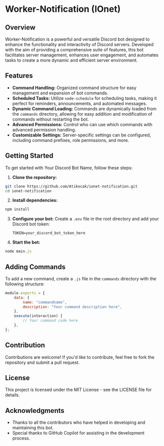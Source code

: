 # Worker-Notification (IOnet)

## Overview

Worker-Notification is a powerful and versatile Discord bot designed to enhance the functionality and interactivity of Discord servers. Developed with the aim of providing a comprehensive suite of features, this bot facilitates server management, enhances user engagement, and automates tasks to create a more dynamic and efficient server environment.

## Features

-   **Command Handling:** Organized command structure for easy management and expansion of bot commands.
-   **Scheduled Tasks:** Utilize `node-schedule` for scheduling tasks, making it perfect for reminders, announcements, and automated messages.
-   **Dynamic Command Loading:** Commands are dynamically loaded from the `commands` directory, allowing for easy addition and modification of commands without restarting the bot.
-   **Advanced Permissions:** Control who can use which commands with advanced permission handling.
-   **Customizable Settings:** Server-specific settings can be configured, including command prefixes, role permissions, and more.

## Getting Started

To get started with Your Discord Bot Name, follow these steps:

1. **Clone the repository:**

```bash
git clone https://github.com/Atikocak/ionet-notification.git
cd ionet-notification
```

2. **Install dependencies:**

```javascript
npm install
```

3. **Configure your bot:**
   Create a `.env` file in the root directory and add your Discord bot token:

    ```env
    TOKEN=your_discord_bot_token_here
    ```

4. **Start the bot:**

```javascript
node main.js
```

## Adding Commands

To add a new command, create a `.js` file in the `commands` directory with the following structure:

```javascript
module.exports = {
    data: {
        name: "commandname",
        description: "Your command description here",
    },
    execute(interaction) {
        // Your command code here
    },
};
```

## Contribution

Contributions are welcome! If you'd like to contribute, feel free to fork the repository and submit a pull request.

## License

This project is licensed under the MIT License - see the LICENSE file for details.

## Acknowledgments

-   Thanks to all the contributors who have helped in developing and maintaining this bot.
-   Special thanks to GitHub Copilot for assisting in the development process.
